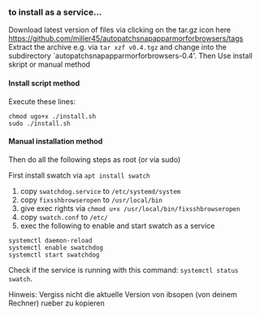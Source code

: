 
### to install as a service...

Download latest version of files via clicking on the tar.gz icon here https://github.com/miller45/autopatchsnapapparmorforbrowsers/tags
Extract the archive e.g. via `tar xzf v0.4.tgz` and change into the subdirectory `autopatchsnapapparmorforbrowsers-0.4'.
Then Use install skript or manual method
#### Install script method
Execute these lines:
```
chmod ugo+x ./install.sh
sudo ./install.sh
```

#### Manual installation method
Then do all the following steps as root (or via sudo)

First install swatch via `apt install swatch`

1) copy `swatchdog.service` to `/etc/systemd/system`
2) copy `fixsshbrowseropen` to `/usr/local/bin`
3) give exec rights via `chmod u+x /usr/local/bin/fixsshbrowseropen` 
4) copy `swatch.conf` to `/etc/`
5) exec the following to enable and start swatch as a service
```
systemctl daemon-reload
systemctl enable swatchdog
systemctl start swatchdog
```
Check if the service is running with this command: `systemctl status swatch`.

Hinweis: Vergiss nicht die aktuelle Version von ibsopen (von deinem Rechner) rueber zu kopieren
